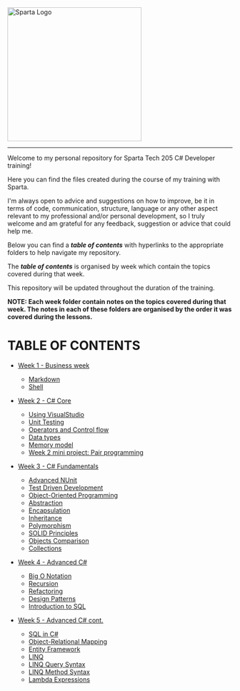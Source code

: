 <img src="https://boolerang.co.uk/wp-content/uploads/job-manager-uploads/company_logo/2018/04/SG-Logo-Black.png" alt="Sparta Logo" width="300"/>

---

Welcome to my personal repository for Sparta Tech 205 C# Developer training!

Here you can find the files created during the course of my training with Sparta. 

I'm always open to advice and suggestions on how to improve, be it in terms of code, communication, structure, language or any other aspect relevant to my professional and/or personal development, so I truly welcome and am grateful for any feedback, suggestion or advice that could help me.

Below you can find a _**table of contents**_ with hyperlinks to the appropriate folders to help navigate my repository.

The _**table of contents**_ is organised by week which contain the topics covered during that week.

This repository will be updated throughout the duration of the training.

**NOTE: Each week folder contain notes on the topics covered during that week. The notes in each of these folders are organised by the order it was covered during the lessons.**

# TABLE OF CONTENTS

- [Week 1 - Business week](https://github.com/RicardoGoncalves-CS/Sparta/tree/main/Week%201)
  - [Markdown](https://github.com/RicardoGoncalves-CS/Sparta/tree/main/Week%201/1_Markdown)
  - [Shell](https://github.com/RicardoGoncalves-CS/Sparta/tree/main/Week%201/2_Shell)


- [Week 2 - C# Core](https://github.com/RicardoGoncalves-CS/Sparta/tree/main/Week%202)
  - [Using VisualStudio](https://github.com/RicardoGoncalves-CS/Sparta/tree/main/Week%202/1_UsingVisualStudio)
  - [Unit Testing](https://github.com/RicardoGoncalves-CS/Sparta/tree/main/Week%202/2_UnitTesting)
  - [Operators and Control flow](https://github.com/RicardoGoncalves-CS/Sparta/tree/main/Week%202/3_OperatorsAndControlFlow)
  - [Data types](https://github.com/RicardoGoncalves-CS/Sparta/tree/main/Week%202/4_DataTypes)
  - [Memory model](https://github.com/RicardoGoncalves-CS/Sparta/tree/main/Week%202/5_MemoryModel)
  - [Week 2 mini project: Pair programming](https://github.com/RicardoGoncalves-CS/Sparta/tree/main/Week%202/5_MemoryModel)


- [Week 3 - C# Fundamentals](https://github.com/RicardoGoncalves-CS/Sparta/tree/main/Week%203)
  - [Advanced NUnit](https://github.com/RicardoGoncalves-CS/Sparta/tree/main/Week%203/1_Advanced_NUnit)
  - [Test Driven Development](https://github.com/RicardoGoncalves-CS/Sparta/tree/main/Week%203/2_TestDrivenDevelopment)
  - [Object-Oriented Programming](https://github.com/RicardoGoncalves-CS/Sparta/tree/main/Week%203/3_OOP_ClassesAndStructs/SafariPark)
  - [Abstraction](https://github.com/RicardoGoncalves-CS/Sparta/tree/main/Week%203#abstraction)
  - [Encapsulation](https://github.com/RicardoGoncalves-CS/Sparta/tree/main/Week%203#encapsulation)
  - [Inheritance](https://github.com/RicardoGoncalves-CS/Sparta/tree/main/Week%203#inheritance)
  - [Polymorphism](https://github.com/RicardoGoncalves-CS/Sparta/tree/main/Week%203#polymorphism)
  - [SOLID Principles](https://github.com/RicardoGoncalves-CS/Sparta/tree/main/Week%203#solid-principles)
  - [Objects Comparison](https://github.com/RicardoGoncalves-CS/Sparta/tree/main/Week%203#objects-comparison)
  - [Collections](https://github.com/RicardoGoncalves-CS/Sparta/tree/main/Week%203#collections)


- [Week 4 - Advanced C#](https://github.com/RicardoGoncalves-CS/Sparta/tree/main/Week%204)
  - [Big O Notation](https://github.com/RicardoGoncalves-CS/Sparta/tree/main/Week%204#big-o-notation)
  - [Recursion](https://github.com/RicardoGoncalves-CS/Sparta/tree/main/Week%204#recursion)
  - [Refactoring](https://github.com/RicardoGoncalves-CS/Sparta/tree/main/Week%204#refactoring)
  - [Design Patterns](https://github.com/RicardoGoncalves-CS/Sparta/blob/main/Week%204/README.md#design-patterns)
  - [Introduction to SQL](https://github.com/RicardoGoncalves-CS/Sparta/tree/main/Week%204#introduction-to-sql)

- [Week 5 - Advanced C# cont.](https://github.com/RicardoGoncalves-CS/Sparta/tree/main/Week%205)
  - [SQL in C#](https://github.com/RicardoGoncalves-CS/Sparta/tree/main/Week%205#sql-in-c)
  - [Object-Relational Mapping](https://github.com/RicardoGoncalves-CS/Sparta/tree/main/Week%205#object-relational-mapping-orm)
  - [Entity Framework](https://github.com/RicardoGoncalves-CS/Sparta/tree/main/Week%205#entity-framework)
  - [LINQ](https://github.com/RicardoGoncalves-CS/Sparta/tree/main/Week%205#linq)
  - [LINQ Query Syntax](https://github.com/RicardoGoncalves-CS/Sparta/tree/main/Week%205#linq-query-syntax)
  - [LINQ Method Syntax](https://github.com/RicardoGoncalves-CS/Sparta/tree/main/Week%205#linq-method-syntax)
  - [Lambda Expressions](https://github.com/RicardoGoncalves-CS/Sparta/tree/main/Week%205#lambda-expression)
